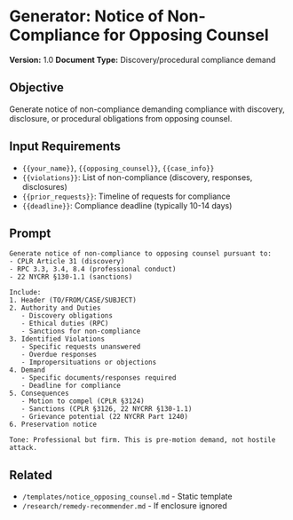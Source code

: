 # Generator: Notice of Non-Compliance for Opposing Counsel

**Version:** 1.0
**Document Type:** Discovery/procedural compliance demand

## Objective
Generate notice of non-compliance demanding compliance with discovery, disclosure, or procedural obligations from opposing counsel.

## Input Requirements
- `{{your_name}}`, `{{opposing_counsel}}`, `{{case_info}}`
- `{{violations}}`: List of non-compliance (discovery, responses, disclosures)
- `{{prior_requests}}`: Timeline of requests for compliance
- `{{deadline}}`: Compliance deadline (typically 10-14 days)

## Prompt
```
Generate notice of non-compliance to opposing counsel pursuant to:
- CPLR Article 31 (discovery)
- RPC 3.3, 3.4, 8.4 (professional conduct)
- 22 NYCRR §130-1.1 (sanctions)

Include:
1. Header (TO/FROM/CASE/SUBJECT)
2. Authority and Duties
   - Discovery obligations
   - Ethical duties (RPC)
   - Sanctions for non-compliance
3. Identified Violations
   - Specific requests unanswered
   - Overdue responses
   - Impropersituations or objections
4. Demand
   - Specific documents/responses required
   - Deadline for compliance
5. Consequences
   - Motion to compel (CPLR §3124)
   - Sanctions (CPLR §3126, 22 NYCRR §130-1.1)
   - Grievance potential (22 NYCRR Part 1240)
6. Preservation notice

Tone: Professional but firm. This is pre-motion demand, not hostile attack.
```

## Related
- `/templates/notice_opposing_counsel.md` - Static template
- `/research/remedy-recommender.md` - If enclosure ignored
